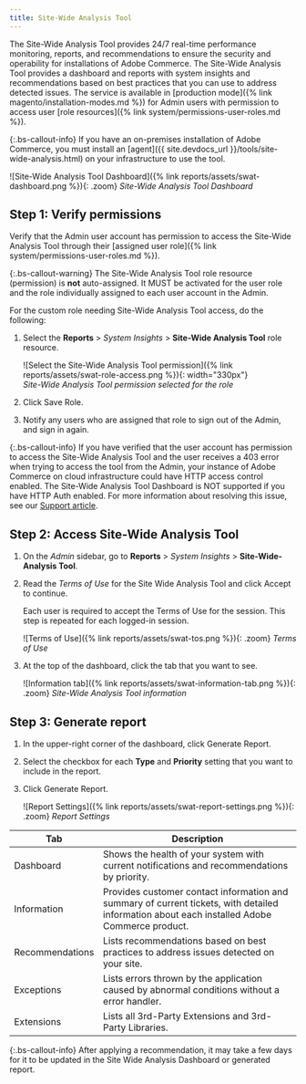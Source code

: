 ```yaml
---
title: Site-Wide Analysis Tool
---
```


The Site-Wide Analysis Tool provides 24/7 real-time performance monitoring, reports, and recommendations to ensure the security and operability for installations of Adobe Commerce. The Site-Wide Analysis Tool provides a dashboard and reports with system insights and recommendations based on best practices that you can use to address detected issues. The service is available in [production mode]({% link magento/installation-modes.md %}) for Admin users with permission to access user [role resources]({% link system/permissions-user-roles.md %}).

{:.bs-callout-info}
If you have an on-premises installation of Adobe Commerce, you must install an [agent]({{ site.devdocs_url }}/tools/site-wide-analysis.html) on your infrastructure to use the tool.

![Site-Wide Analysis Tool Dashboard]({% link reports/assets/swat-dashboard.png %}){: .zoom}
_Site-Wide Analysis Tool Dashboard_

## Step 1: Verify permissions

Verify that the Admin user account has permission to access the Site-Wide Analysis Tool through their [assigned user role]({% link system/permissions-user-roles.md %}).

{:.bs-callout-warning}
The Site-Wide Analysis Tool role resource (permission) is **not** auto-assigned. It MUST be activated for the user role and the role individually assigned to each user account in the Admin.

For the custom role needing Site-Wide Analysis Tool access, do the following:

1. Select the **Reports** > _System Insights_ > **Site-Wide Analysis Tool** role resource.

   ![Select the Site-Wide Analysis Tool permission]({% link reports/assets/swat-role-access.png %}){: width="330px"}<br/>
   _Site-Wide Analysis Tool permission selected for the role_

1. Click <span class="btn">Save Role</span>.

1. Notify any users who are assigned that role to sign out of the Admin, and sign in again.

{:.bs-callout-info}
If you have verified that the user account has permission to access the Site-Wide Analysis Tool and the user receives a 403 error when trying to access the tool from the Admin, your instance of Adobe Commerce on cloud infrastructure could have HTTP access control enabled. The Site-Wide Analysis Tool Dashboard is NOT supported if you have HTTP Auth enabled. For more information about resolving this issue, see our [Support article](https://support.magento.com/hc/en-us/articles/360057400172-403-errors-when-accessing-Site-Wide-Analysis-Tool-on-Magento).

## Step 2: Access Site-Wide Analysis Tool

1. On the _Admin_ sidebar, go to **Reports** > _System Insights_ > **Site-Wide-Analysis Tool**.

1. Read the _Terms of Use_ for the Site Wide Analysis Tool and click <span class="btn">Accept</span> to continue.

   Each user is required to accept the Terms of Use for the session. This step is repeated for each logged-in session.

   ![Terms of Use]({% link reports/assets/swat-tos.png %}){: .zoom}
   _Terms of Use_

1. At the top of the dashboard, click the tab that you want to see.

   ![Information tab]({% link reports/assets/swat-information-tab.png %}){: .zoom}
   _Site-Wide Analysis Tool information_

## Step 3: Generate report

1. In the upper-right corner of the dashboard, click <span class="btn">Generate Report</span>.

1. Select the checkbox for each **Type** and **Priority** setting that you want to include in the report.

1. Click <span class="btn">Generate Report</span>.

   ![Report Settings]({% link reports/assets/swat-report-settings.png %}){: .zoom}
   _Report Settings_

|Tab|Description|
|--- |--- |
|Dashboard|Shows the health of your system with current notifications and recommendations by priority.|
|Information|Provides customer contact information and summary of current tickets, with detailed information about each installed Adobe Commerce product.|
|Recommendations|Lists recommendations based on best practices to address issues detected on your site.|
|Exceptions|Lists errors thrown by the application caused by abnormal conditions without a error handler.|
|Extensions|Lists all 3rd-Party Extensions and 3rd-Party Libraries.|

{:.bs-callout-info}
After applying a recommendation, it may take a few days for it to be updated in the Site Wide Analysis Dashboard or generated report.
